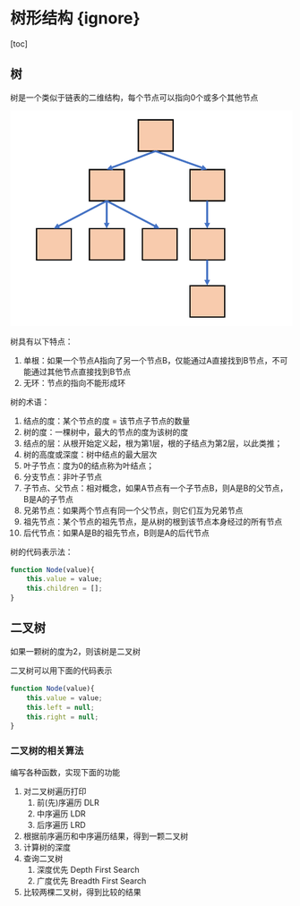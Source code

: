 # 树形结构 {ignore}

[toc]

## 树

树是一个类似于链表的二维结构，每个节点可以指向0个或多个其他节点

![](assets/2019-11-22-16-21-49.png)

树具有以下特点：

1. 单根：如果一个节点A指向了另一个节点B，仅能通过A直接找到B节点，不可能通过其他节点直接找到B节点
2. 无环：节点的指向不能形成环

树的术语：

1. 结点的度：某个节点的度 = 该节点子节点的数量
2. 树的度：一棵树中，最大的节点的度为该树的度
3. 结点的层：从根开始定义起，根为第1层，根的子结点为第2层，以此类推；
4. 树的高度或深度：树中结点的最大层次
5. 叶子节点：度为0的结点称为叶结点；
6. 分支节点：非叶子节点
7. 子节点、父节点：相对概念，如果A节点有一个子节点B，则A是B的父节点，B是A的子节点
8. 兄弟节点：如果两个节点有同一个父节点，则它们互为兄弟节点
9. 祖先节点：某个节点的祖先节点，是从树的根到该节点本身经过的所有节点
10. 后代节点：如果A是B的祖先节点，B则是A的后代节点

树的代码表示法：

```js
function Node(value){
    this.value = value;
    this.children = [];
}
```

## 二叉树

如果一颗树的度为2，则该树是二叉树

二叉树可以用下面的代码表示

```js
function Node(value){
    this.value = value;
    this.left = null;
    this.right = null;
}
```

### 二叉树的相关算法

编写各种函数，实现下面的功能

1. 对二叉树遍历打印
   1. 前(先)序遍历 DLR
   2. 中序遍历 LDR
   3. 后序遍历 LRD
2. 根据前序遍历和中序遍历结果，得到一颗二叉树
3. 计算树的深度
4. 查询二叉树 
   1. 深度优先 Depth First Search
   2. 广度优先 Breadth First Search
5. 比较两棵二叉树，得到比较的结果
